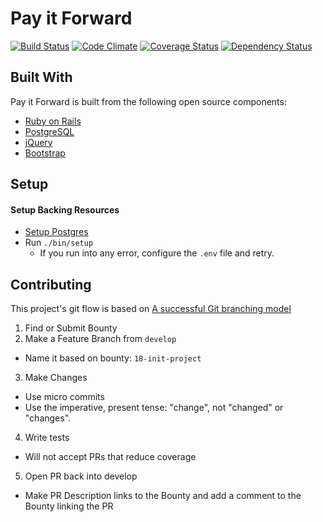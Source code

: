 # Pay it Forward
[![Build Status](https://img.shields.io/travis/asm-products/pay-it-forward.svg)](https://travis-ci.org/asm-products/pay-it-forward)
[![Code Climate](https://img.shields.io/codeclimate/github/asm-products/pay-it-forward.svg)](https://codeclimate.com/github/asm-products/pay-it-forward)
[![Coverage Status](https://img.shields.io/coveralls/asm-products/pay-it-forward.svg)](https://coveralls.io/r/asm-products/pay-it-forward)
[![Dependency Status](https://img.shields.io/gemnasium/asm-products/pay-it-forward.svg)](https://gemnasium.com/asm-products/pay-it-forward)

## Built With

Pay it Forward is built from the following open source components:

- [Ruby on Rails](https://github.com/rails/rails)
- [PostgreSQL](http://www.postgresql.org/)
- [jQuery](http://jquery.com/)
- [Bootstrap](https://github.com/twbs/bootstrap)

## Setup
#### Setup Backing Resources
- [Setup Postgres](https://wiki.postgresql.org/wiki/Detailed_installation_guides)
- Run `./bin/setup`
  - If you run into any error, configure the `.env` file and retry.

## Contributing
This project's git flow is based on [A successful Git branching model](http://nvie.com/posts/a-successful-git-branching-model/)

1. Find or Submit Bounty
2. Make a Feature Branch from `develop`
  - Name it based on bounty: `18-init-project`
3. Make Changes
  - Use micro commits
  - Use the imperative, present tense: "change", not "changed" or "changes".
4. Write tests
  - Will not accept PRs that reduce coverage
5. Open PR back into develop
  - Make PR Description links to the Bounty and add a comment to the Bounty linking the PR
